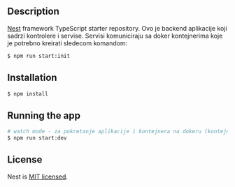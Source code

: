 

## Description

[Nest](https://github.com/nestjs/nest) framework TypeScript starter repository.
Ovo je backend aplikacije koji sadrzi kontrolere i servise. Servisi komuniciraju sa doker kontejnerima koje je potrebno kreirati sledecom komandom:

```bash
$ npm run start:init
```

## Installation

```bash
$ npm install
```

## Running the app

```bash
# watch mode - za pokretanje aplikacije i kontejnera na dokeru (kontejneri se automatski pokrecu u pozadini)
$ npm run start:dev
```



## License

Nest is [MIT licensed](LICENSE).
